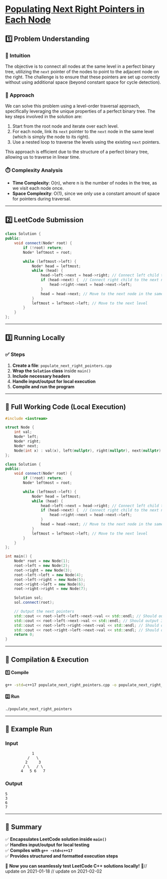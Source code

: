 # **[Populating Next Right Pointers in Each Node](https://leetcode.com/problems/populating-next-right-pointers-in-each-node/description/)**  

## **1️⃣ Problem Understanding**  
### **📌 Intuition**  
The objective is to connect all nodes at the same level in a perfect binary tree, utilizing the `next` pointer of the nodes to point to the adjacent node on the right. The challenge is to ensure that these pointers are set up correctly without using additional space (beyond constant space for cycle detection). 

### **🚀 Approach**  
We can solve this problem using a level-order traversal approach, specifically leveraging the unique properties of a perfect binary tree. The key steps involved in the solution are:
1. Start from the root node and iterate over each level.
2. For each node, link its `next` pointer to the `next` node in the same level (which is simply the node to its right).
3. Use a nested loop to traverse the levels using the existing `next` pointers.

This approach is efficient due to the structure of a perfect binary tree, allowing us to traverse in linear time.

### **⏱️ Complexity Analysis**  
- **Time Complexity**: O(n), where n is the number of nodes in the tree, as we visit each node once.
- **Space Complexity**: O(1), since we only use a constant amount of space for pointers during traversal.

---  

## **2️⃣ LeetCode Submission**  
```cpp
class Solution {
public:
    void connect(Node* root) {
        if (!root) return;
        Node* leftmost = root;

        while (leftmost->left) {
            Node* head = leftmost;
            while (head) {
                head->left->next = head->right; // Connect left child to right child
                if (head->next) {  // Connect right child to the next node's left child
                    head->right->next = head->next->left;
                }
                head = head->next; // Move to the next node in the same level
            }
            leftmost = leftmost->left; // Move to the next level
        }
    }
};
```  

---  

## **3️⃣ Running Locally**  
### **✅ Steps**  
1. **Create a file**: `populate_next_right_pointers.cpp`  
2. **Wrap the `Solution` class** inside `main()`  
3. **Include necessary headers**  
4. **Handle input/output for local execution**  
5. **Compile and run the program**  

---  

## **📝 Full Working Code (Local Execution)**  
```cpp
#include <iostream>

struct Node {
    int val;
    Node* left;
    Node* right;
    Node* next;
    Node(int x) : val(x), left(nullptr), right(nullptr), next(nullptr) {}
};

class Solution {
public:
    void connect(Node* root) {
        if (!root) return;
        Node* leftmost = root;

        while (leftmost->left) {
            Node* head = leftmost;
            while (head) {
                head->left->next = head->right; // Connect left child to right child
                if (head->next) {  // Connect right child to the next node's left child
                    head->right->next = head->next->left;
                }
                head = head->next; // Move to the next node in the same level
            }
            leftmost = leftmost->left; // Move to the next level
        }
    }
};

int main() {
    Node* root = new Node(1);
    root->left = new Node(2);
    root->right = new Node(3);
    root->left->left = new Node(4);
    root->left->right = new Node(5);
    root->right->left = new Node(6);
    root->right->right = new Node(7);

    Solution sol;
    sol.connect(root);

    // Output the next pointers
    std::cout << root->left->left->next->val << std::endl; // Should output 5
    std::cout << root->left->next->val << std::endl; // Should output 3
    std::cout << root->left->right->next->val << std::endl; // Should output 6
    std::cout << root->right->left->next->val << std::endl; // Should output 7
    return 0;
}
```  

---  

## **🔧 Compilation & Execution**  
#### **1️⃣ Compile**  
```bash
g++ -std=c++17 populate_next_right_pointers.cpp -o populate_next_right_pointers
```  

#### **2️⃣ Run**  
```bash
./populate_next_right_pointers
```  

---  

## **🎯 Example Run**  
### **Input**  
```  
            1
          /   \
         2     3
        / \   / \
       4   5 6   7
```  
### **Output**  
```
5
3
6
7
```  

---  

## **📌 Summary**  
✅ **Encapsulates LeetCode solution inside `main()`**  
✅ **Handles input/output for local testing**  
✅ **Compiles with `g++ -std=c++17`**  
✅ **Provides structured and formatted execution steps**  

🚀 **Now you can seamlessly test LeetCode C++ solutions locally!** 🚀// update on 2021-01-18
// update on 2021-02-02
